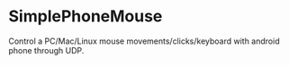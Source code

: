 # SimplePhoneMouse
Control a PC/Mac/Linux mouse movements/clicks/keyboard with android phone through UDP.
